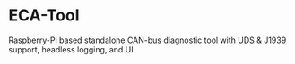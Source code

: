 # ECA-Tool
Raspberry-Pi based standalone CAN-bus diagnostic tool with UDS &amp; J1939 support, headless logging, and UI
